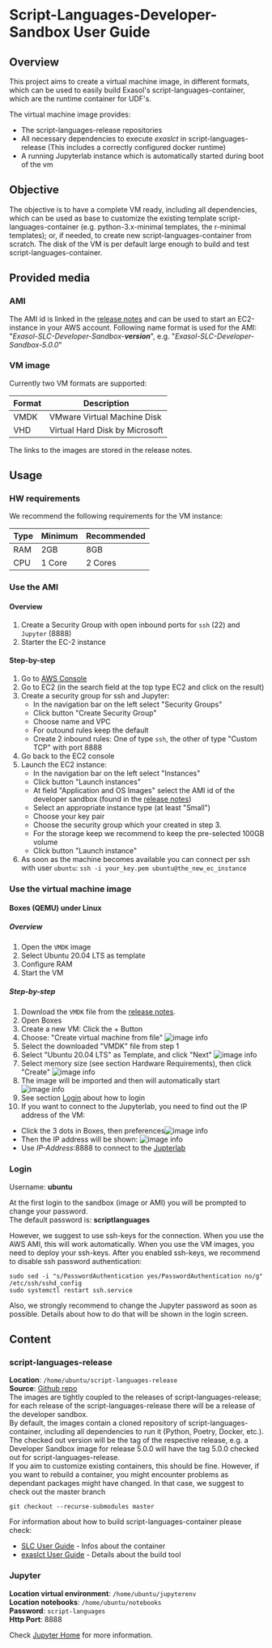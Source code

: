 # Script-Languages-Developer-Sandbox User Guide

## Overview

This project aims to create a virtual machine image, in different formats, which can be used to easily build Exasol's script-languages-container, which are the runtime container for UDF's.

The virtual machine image provides:
* The script-languages-release repositories
* All necessary dependencies to execute _exaslct_ in script-languages-release (This includes a correctly configured docker runtime)
* A running Jupyterlab instance which is automatically started during boot of the vm

## Objective

The objective is to have a complete VM ready, including all dependencies, which can be used as base to customize the existing template script-languages-container (e.g. python-3.x-minimal templates, the r-minimal templates); or, if needed, to create new script-languages-container from scratch.
The disk of the VM is per default large enough to build and test script-languages-container.

## Provided media

### AMI

The AMI id is linked in the [release notes](https://github.com/exasol/script-languages-developer-sandbox/releases/latest) and can be used to start an EC2-instance in your AWS account.
Following name format is used for the AMI: "_Exasol-SLC-Developer-Sandbox-**version**_", e.g. "_Exasol-SLC-Developer-Sandbox-5.0.0_"

### VM image

Currently two VM formats are supported:

| Format      | Description                       |
| ----------- | --------------------------------- |
| VMDK        | VMware Virtual Machine Disk       |
| VHD         | Virtual Hard Disk by Microsoft    |

The links to the images are stored in the release notes.  

## Usage

### HW requirements

We recommend the following requirements for the VM instance:

| Type | Minimum | Recommended |
|------|---------|-------------|
| RAM  | 2GB     | 8GB         |
| CPU  | 1 Core  | 2 Cores     |

### Use the AMI

#### Overview

1. Create a Security Group with open inbound ports for `ssh` (22) and `Jupyter` (8888)
2. Starter the EC-2 instance

#### Step-by-step

1. Go to [AWS Console](https://aws.amazon.com/console/)
2. Go to EC2 (in the search field at the top type EC2 and click on the result)
3. Create a security group for ssh and Jupyter:
    - In the navigation bar on the left select "Security Groups"
    - Click button "Create Security Group"
    - Choose name and VPC
    - For outound rules keep the default
    - Create 2 inbound rules: One of type `ssh`, the other of type "Custom TCP" with port 8888
 4. Go back to the EC2 console
 5. Launch the EC2 instance:
     - In the navigation bar on the left select "Instances"
     - Click button "Launch instances"
     - At field "Application and OS Images" select the AMI id of the developer sandbox (found in the [release notes](https://github.com/exasol/script-languages-developer-sandbox/releases/latest))
     - Select an appropriate instance type (at least "Small")
     - Choose your key pair
     - Choose the security group which your created in step 3.
     - For the storage keep we recommend to keep the pre-selected 100GB volume
     - Click button "Launch instance"
6. As soon as the machine becomes available you can connect per ssh with user `ubuntu`: `ssh -i your_key.pem ubuntu@the_new_ec_instance`

### Use the virtual machine image

#### Boxes (QEMU) under Linux

##### Overview

1. Open the `VMDK` image
2. Select Ubuntu 20.04 LTS as template
3. Configure RAM
4. Start the VM

##### Step-by-step

1. Download the `VMDK` file from the [release notes](https://github.com/exasol/script-languages-developer-sandbox/releases/latest).
2. Open Boxes
3. Create a new VM: Click the + Button
4. Choose: "Create virtual machine from file"
![image info](./img/tutorial-screenshot-create-img.png)
5. Select the downloaded "VMDK" file from step 1
6. Select "Ubuntu 20.04 LTS" as Template, and click "Next"
![image info](./img/tutorial-screenshot-select-template.png)
7. Select memory size (see section Hardware Requirements), then click "Create"
![image info](./img/tutorial-screenshot-select-resources.png)
8. The image will be imported and then will automatically start
![image info](./img/tutorial-screenshot-importing.png)
9. See section [Login](#Login) about how to login
10. If you want to connect to the Jupyterlab, you need to find out the IP address of the VM:
- Click the 3 dots in Boxes, then preferences![image info](./img/tutorial-screenshot-open-preferences.png)
- Then the IP address will be shown: ![image info](./img/tutorial-screenshot-show-ip.png)
- Use _IP-Address_:8888 to connect to the [Jupterlab](#Jupyter) 

### Login

Username: **ubuntu**

At the first login to the sandbox (image or AMI) you will be prompted to change your password.  
The default password is: **scriptlanguages**

However, we suggest to use ssh-keys for the connection. When you use the AWS AMI, this will work automatically. When you use the VM images, you need to deploy your ssh-keys. After you enabled ssh-keys, we recommend to disable ssh password authentication:
```shell
sudo sed -i "s/PasswordAuthentication yes/PasswordAuthentication no/g" /etc/ssh/sshd_config
sudo systemctl restart ssh.service
```

Also, we strongly recommend to change the Jupyter password as soon as possible. Details about how to do that will be shown in the login screen.

## Content

### script-languages-release

**Location**: `/home/ubuntu/script-languages-release`  
**Source**: [Github repo](https://github.com/exasol/script-languages-release)  
The images are tightly coupled to the releases of script-languages-release; for each release of the script-languages-release there will be a release of the developer sandbox.  
By default, the images contain a cloned repository of script-languages-container, including all dependencies to run it (Python, Poetry, Docker, etc.). The checked out version will be the tag of the respective release, e.g. a Developer Sandbox image for release 5.0.0 will have the tag 5.0.0 checked out for script-languages-release.  
If you aim to customize existing containers, this should be fine. However, if you want to rebuild a container, you might encounter problems as dependant packages might have changed. In that case, we suggest to check out the master branch
```shell
git checkout --recurse-submodules master
```

For information about how to build script-languages-container please check:
- [SLC User Guide](https://github.com/exasol/script-languages-release/blob/master/doc/user_guide/user_guide.md) - Infos about the container
- [exaslct User Guide](https://github.com/exasol/script-languages-container-tool/blob/main/doc/user_guide/user_guide.md) - Details about the build tool

### Jupyter

**Location virtual environment**: `/home/ubuntu/jupyterenv`  
**Location notebooks**: `/home/ubuntu/notebooks`  
**Password**: `script-languages`  
**Http Port**: 8888  

Check [Jupyter Home](https://jupyter.org/) for more information.
